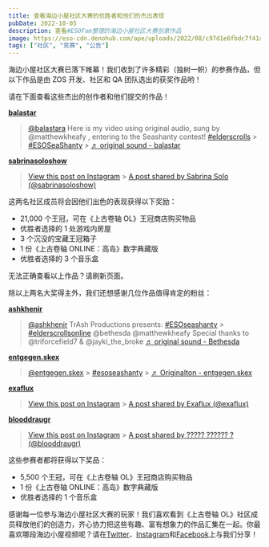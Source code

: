 ```yaml
---
title: 查看海边小屋社区大赛的优胜者和他们的杰出表现
pubDate: 2022-10-05
description: 查看#ESOFam整理的海边小屋社区大赛创意作品
image: https://eso-cdn.denohub.com/ape/uploads/2022/08/c97d1e6fbdc7f41aefff61c1f636435d.jpg
tags: ["社区", "竞赛", "公告"]
---
```


海边小屋社区大赛已落下帷幕！我们收到了许多精彩（独树一帜）的参赛作品，但以下作品是由 ZOS 开发、社区和 QA
团队选出的获奖作品哟！

请在下面查看这些杰出的创作者和他们提交的作品！

**[balastar](https://www.tiktok.com/@balastara/video/7140218765525994757)**

> [@balastara](https://www.tiktok.com/@balastara?refer=embed "@balastara") Here is my video using original audio, sung
> by @matthewkheafy , entering to the Seashanty contest!
> [#elderscrolls](https://www.tiktok.com/tag/elderscrolls?refer=embed "elderscrolls") >
> [#ESOSeaShanty](https://www.tiktok.com/tag/esoseashanty?refer=embed "esoseashanty") >
> [♬ original sound - balastar](https://www.tiktok.com/music/original-sound-7140218770793990918?refer=embed "♬ original sound - balastar")

**[sabrinasoloshow](https://www.instagram.com/p/CiO3IC7Jj33/)**

> [View this post on Instagram](https://www.instagram.com/reel/CiO3IC7Jj33/?utm_source=ig_embed&utm_campaign=loading) >
> [A post shared by Sabrina Solo (@sabrinasoloshow)](https://www.instagram.com/reel/CiO3IC7Jj33/?utm_source=ig_embed&utm_campaign=loading)

这两名社区成员将会因他们出色的表现获得以下奖励：

- 21,000 个王冠，可在《上古卷轴 OL》王冠商店购买物品
- 优胜者选择的 1 处游戏内房屋
- 3 个沉没的宝藏王冠箱子
- 1 份《上古卷轴 ONLINE：高岛》数字典藏版
- 优胜者选择的 3 个音乐盒

无法正确查看以上作品？请刷新页面。

除以上两名大奖得主外，我们还想感谢几位作品值得肯定的粉丝：

**[ashkhenir](https://www.tiktok.com/@ashkhenir/video/7138137895352765738)**

> [@ashkhenir](https://www.tiktok.com/@ashkhenir?refer=embed "@ashkhenir") TrAsh Productions presents:
> [#ESOseashanty](https://www.tiktok.com/tag/esoseashanty?refer=embed "esoseashanty") >
> [#elderscrollsonline](https://www.tiktok.com/tag/elderscrollsonline?refer=embed "elderscrollsonline") @bethesda
> @matthewkheafy Special thanks to @triforcefield7 & @jayki_the_broke
> [♬ original sound - Bethesda](https://www.tiktok.com/music/original-sound-7132830992850520837?refer=embed "♬ original sound - Bethesda")

**[entgegen.skex](https://www.tiktok.com/@entgegen.skex/video/7140551322377456902)**

> [@entgegen.skex](https://www.tiktok.com/@entgegen.skex?refer=embed "@entgegen.skex") >
> [#esoseashanty](https://www.tiktok.com/tag/esoseashanty?refer=embed "esoseashanty") >
> [♬ Originalton - entgegen.skex](https://www.tiktok.com/music/Originalton-7140551328064998149?refer=embed "♬ Originalton - entgegen.skex")

**[exaflux](https://www.instagram.com/p/CiT72cXK-Mm/)**

> [View this post on Instagram](https://www.instagram.com/reel/CiT72cXK-Mm/?utm_source=ig_embed&utm_campaign=loading) >
> [A post shared by Exaflux (@exaflux)](https://www.instagram.com/reel/CiT72cXK-Mm/?utm_source=ig_embed&utm_campaign=loading)

**[blooddraugr](https://www.instagram.com/p/CiG550RDnCV)**

> [View this post on Instagram](https://www.instagram.com/reel/CiG550RDnCV/?utm_source=ig_embed&utm_campaign=loading) >
> [A post shared by ????? ?????? ? (@blooddraugr)](https://www.instagram.com/reel/CiG550RDnCV/?utm_source=ig_embed&utm_campaign=loading)

这些参赛者都将获得以下奖品：

- 5,500 个王冠，可在《上古卷轴 OL》王冠商店购买物品
- 1 份《上古卷轴 ONLINE：高岛》数字典藏版
- 优胜者选择的 1 个音乐盒

感谢每一位参与海边小屋社区大赛的玩家！我们喜欢看到《上古卷轴
OL》社区成员释放他们的创造力，齐心协力把这些有趣、富有想象力的作品汇集在一起。你最喜欢哪段海边小屋视频呢？请在[Twitter](https://twitter.com/TESOnline)、[Instagram](https://www.instagram.com/elderscrollsonline/)和[Facebook](https://www.facebook.com/elderscrollsonline)上与我们分享！
